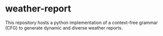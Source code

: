 # weather-report
This repository hosts a python implementation of a context-free grammar (CFG) to generate dynamic and diverse weather reports.
